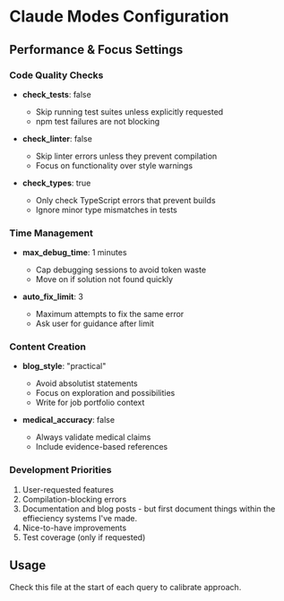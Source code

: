 # Claude Modes Configuration

## Performance & Focus Settings

### Code Quality Checks

- **check_tests**: false

  - Skip running test suites unless explicitly requested
  - npm test failures are not blocking

- **check_linter**: false

  - Skip linter errors unless they prevent compilation
  - Focus on functionality over style warnings

- **check_types**: true
  - Only check TypeScript errors that prevent builds
  - Ignore minor type mismatches in tests

### Time Management

- **max_debug_time**: 1 minutes

  - Cap debugging sessions to avoid token waste
  - Move on if solution not found quickly

- **auto_fix_limit**: 3
  - Maximum attempts to fix the same error
  - Ask user for guidance after limit

### Content Creation

- **blog_style**: "practical"

  - Avoid absolutist statements
  - Focus on exploration and possibilities
  - Write for job portfolio context

- **medical_accuracy**: false
  - Always validate medical claims
  - Include evidence-based references

### Development Priorities

1. User-requested features
2. Compilation-blocking errors
3. Documentation and blog posts - but first document things within the effieciency systems I've made.
4. Nice-to-have improvements
5. Test coverage (only if requested)

## Usage

Check this file at the start of each query to calibrate approach.
